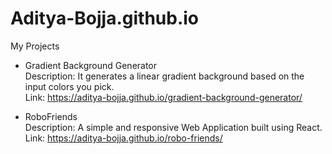 # Aditya-Bojja.github.io
My Projects

* Gradient Background Generator        
  Description: It generates a linear gradient background based on the input colors you pick.      
  Link: https://aditya-bojja.github.io/gradient-background-generator/
  
* RoboFriends          
  Description: A simple and responsive Web Application built using React.      
  Link: https://aditya-bojja.github.io/robo-friends/
